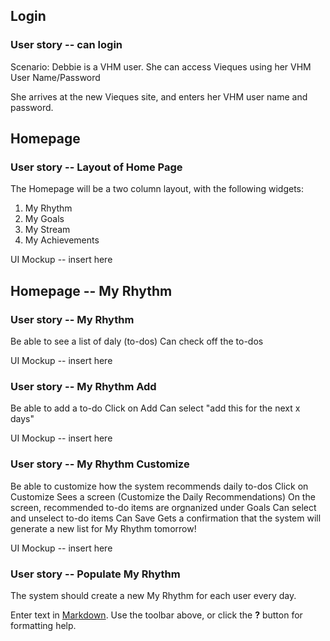## Login

### User story -- can login

Scenario: Debbie is a VHM user.  She can access Vieques using her VHM User Name/Password

She arrives at the new Vieques site, and enters her VHM user name and password.  

## Homepage 
### User story -- Layout of Home Page
The Homepage will be a two column layout, with the following widgets:
1.  My Rhythm 
2.  My Goals
3.  My Stream
4.  My Achievements

UI Mockup -- insert here

## Homepage -- My Rhythm
### User story -- My Rhythm
Be able to see a list of daly (to-dos)
Can check off the to-dos

UI Mockup -- insert here

### User story -- My Rhythm Add

Be able to add a to-do
Click on Add
Can select "add this for the next x days"

UI Mockup -- insert here

### User story -- My Rhythm Customize

Be able to customize how the system recommends daily to-dos
Click on Customize
Sees a screen (Customize the Daily Recommendations)
On the screen, recommended to-do items are orgnanized under Goals 
Can select and unselect to-do items
Can Save
Gets a confirmation that the system will generate a new list for My Rhythm tomorrow!

UI Mockup -- insert here

### User story -- Populate My Rhythm

The system should create a new My Rhythm for each user every day.





Enter text in [Markdown](http://daringfireball.net/projects/markdown/). Use the toolbar above, or click the **?** button for formatting help.
